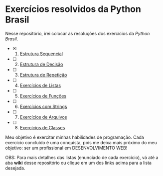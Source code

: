 # Exercícios resolvidos da Python Brasil 

Nesse repositório, irei colocar as resoluções dos exercícios da _Python Brasil_.

- [x] 1. [Estrutura Sequencial](https://wiki.python.org.br/EstruturaSequencial)
- [ ] 2. [Estrutura de Decisão](https://wiki.python.org.br/EstruturaDeDecisao)
- [ ] 3. [Estrutura de Repetição](https://wiki.python.org.br/EstruturaDeRepeticao)
- [ ] 4. [Exercícios de Listas](https://wiki.python.org.br/ExerciciosListas)
- [ ] 5. [Exercícios de Funções](https://wiki.python.org.br/ExerciciosFuncoes)
- [ ] 6. [Exercícios com Strings](https://wiki.python.org.br/ExerciciosComStrings)
- [ ] 7. [Exercícios de Arquivos](https://wiki.python.org.br/ExerciciosArquivos)
- [ ] 8. [Exercícios de Classes](https://wiki.python.org.br/ExerciciosClasses)

Meu objetivo é exercitar minhas habilidades de programação. Cada exercício concluído é uma conquista, pois me deixa mais próximo do meu objetivo: ser um profissional em DESENVOLVIMENTO WEB!


OBS: Para mais detalhes das listas (enunciado de cada exercício), vá até a aba **wiki** desse repositório ou clique em um dos links acima para a lista desejada.
